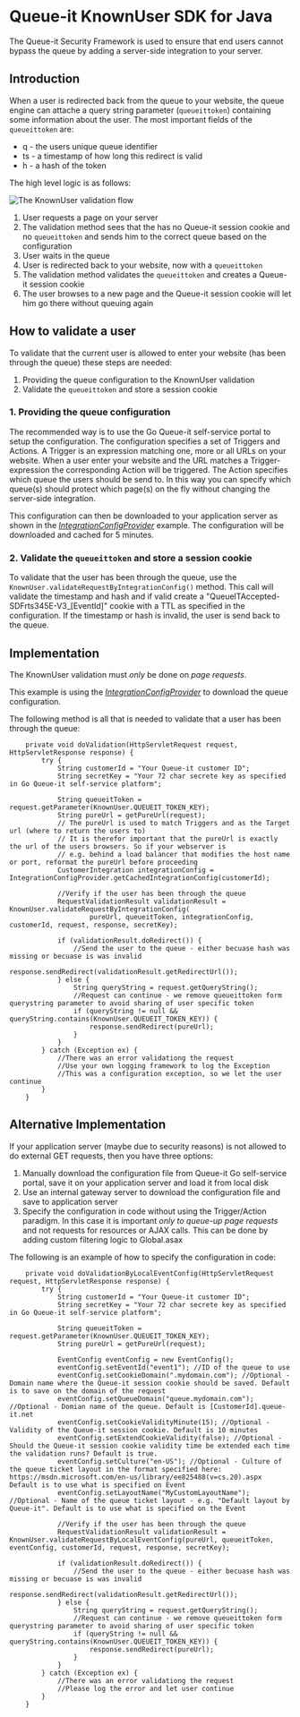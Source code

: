 # Queue-it KnownUser SDK for Java 
The Queue-it Security Framework is used to ensure that end users cannot bypass the queue by adding a server-side integration to your server. 
## Introduction
When a user is redirected back from the queue to your website, the queue engine can attache a query string parameter (`queueittoken`) containing some information about the user. 
The most important fields of the `queueittoken` are:

 - q - the users unique queue identifier
 - ts - a timestamp of how long this redirect is valid
 - h - a hash of the token


The high level logic is as follows:

![The KnownUser validation flow](https://github.com/queueit/KnownUser.V3.JAVA/blob/master/Documentation/KnownUserFlow.png)

 1. User requests a page on your server
 2. The validation method sees that the has no Queue-it session cookie and no `queueittoken` and sends him to the correct queue based on the configuration
 3. User waits in the queue
 4. User is redirected back to your website, now with a `queueittoken`
 5. The validation method validates the `queueittoken` and creates a Queue-it session cookie
 6. The user browses to a new page and the Queue-it session cookie will let him go there without queuing again

## How to validate a user
To validate that the current user is allowed to enter your website (has been through the queue) these steps are needed:

 1. Providing the queue configuration to the KnownUser validation
 2. Validate the `queueittoken` and store a session cookie


### 1. Providing the queue configuration
The recommended way is to use the Go Queue-it self-service portal to setup the configuration. 
The configuration specifies a set of Triggers and Actions. A Trigger is an expression matching one, more or all URLs on your website. 
When a user enter your website and the URL matches a Trigger-expression the corresponding Action will be triggered. 
The Action specifies which queue the users should be send to. 
In this way you can specify which queue(s) should protect which page(s) on the fly without changing the server-side integration.

This configuration can then be downloaded to your application server as shown in the *[IntegrationConfigProvider](https://github.com/queueit/KnownUser.V3.JAVA/blob/master/Documentation/IntegrationConfigProvider.java)* example. 
The configuration will be downloaded and cached for 5 minutes. 

### 2. Validate the `queueittoken` and store a session cookie
To validate that the user has been through the queue, use the `KnownUser.validateRequestByIntegrationConfig()` method. 
This call will validate the timestamp and hash and if valid create a "QueueITAccepted-SDFrts345E-V3_[EventId]" cookie with a TTL as specified in the configuration.
If the timestamp or hash is invalid, the user is send back to the queue.


## Implementation
The KnownUser validation must *only* be done on *page requests*. 

This example is using the *[IntegrationConfigProvider](https://github.com/queueit/KnownUser.V3.JAVA/blob/master/Documentation/IntegrationConfigProvider.java)* to download the queue configuration. 

The following method is all that is needed to validate that a user has been through the queue:
```
    private void doValidation(HttpServletRequest request, HttpServletResponse response) {
        try {
            String customerId = "Your Queue-it customer ID";
            String secretKey = "Your 72 char secrete key as specified in Go Queue-it self-service platform";

            String queueitToken = request.getParameter(KnownUser.QUEUEIT_TOKEN_KEY);
            String pureUrl = getPureUrl(request);
            // The pureUrl is used to match Triggers and as the Target url (where to return the users to)
            // It is therefor important that the pureUrl is exactly the url of the users browsers. So if your webserver is 
            // e.g. behind a load balancer that modifies the host name or port, reformat the pureUrl before proceeding
            CustomerIntegration integrationConfig = IntegrationConfigProvider.getCachedIntegrationConfig(customerId);

            //Verify if the user has been through the queue
            RequestValidationResult validationResult = KnownUser.validateRequestByIntegrationConfig(
                    pureUrl, queueitToken, integrationConfig, customerId, request, response, secretKey);

            if (validationResult.doRedirect()) {
                //Send the user to the queue - either becuase hash was missing or becuase is was invalid
                response.sendRedirect(validationResult.getRedirectUrl());
            } else {
                String queryString = request.getQueryString();
                //Request can continue - we remove queueittoken form querystring parameter to avoid sharing of user specific token
                if (queryString != null && queryString.contains(KnownUser.QUEUEIT_TOKEN_KEY)) {
                    response.sendRedirect(pureUrl);
                }
            }
        } catch (Exception ex) {
            //There was an error validationg the request
            //Use your own logging framework to log the Exception
            //This was a configuration exception, so we let the user continue            
        }
    }
```


## Alternative Implementation
If your application server (maybe due to security reasons) is not allowed to do external GET requests, then you have three options:

1. Manually download the configuration file from Queue-it Go self-service portal, save it on your application server and load it from local disk
2. Use an internal gateway server to download the configuration file and save to application server
3. Specify the configuration in code without using the Trigger/Action paradigm. In this case it is important *only to queue-up page requests* and not requests for resources or AJAX calls. 
This can be done by adding custom filtering logic to Global.asax 


The following is an example of how to specify the configuration in code:
 
```
    private void doValidationByLocalEventConfig(HttpServletRequest request, HttpServletResponse response) {
        try {
            String customerId = "Your Queue-it customer ID";
            String secretKey = "Your 72 char secrete key as specified in Go Queue-it self-service platform";

            String queueitToken = request.getParameter(KnownUser.QUEUEIT_TOKEN_KEY);
            String pureUrl = getPureUrl(request);
            
            EventConfig eventConfig = new EventConfig();
            eventConfig.setEventId("event1"); //ID of the queue to use           
            eventConfig.setCookieDomain(".mydomain.com"); //Optional - Domain name where the Queue-it session cookie should be saved. Default is to save on the domain of the request
            eventConfig.setQueueDomain("queue.mydomain.com"); //Optional - Domian name of the queue. Default is [CustomerId].queue-it.net
            eventConfig.setCookieValidityMinute(15); //Optional - Validity of the Queue-it session cookie. Default is 10 minutes
            eventConfig.setExtendCookieValidity(false); //Optional - Should the Queue-it session cookie validity time be extended each time the validation runs? Default is true.
            eventConfig.setCulture("en-US"); //Optional - Culture of the queue ticket layout in the format specified here: https://msdn.microsoft.com/en-us/library/ee825488(v=cs.20).aspx Default is to use what is specified on Event
            eventConfig.setLayoutName("MyCustomLayoutName"); //Optional - Name of the queue ticket layout - e.g. "Default layout by Queue-it". Default is to use what is specified on the Event
            
            //Verify if the user has been through the queue
            RequestValidationResult validationResult = KnownUser.validateRequestByLocalEventConfig(pureUrl, queueitToken, eventConfig, customerId, request, response, secretKey);

            if (validationResult.doRedirect()) {
                //Send the user to the queue - either becuase hash was missing or becuase is was invalid
                response.sendRedirect(validationResult.getRedirectUrl());
            } else {
                String queryString = request.getQueryString();
                //Request can continue - we remove queueittoken form querystring parameter to avoid sharing of user specific token
                if (queryString != null && queryString.contains(KnownUser.QUEUEIT_TOKEN_KEY)) {
                    response.sendRedirect(pureUrl);
                }
            }
        } catch (Exception ex) {
            //There was an error validationg the request
            //Please log the error and let user continue            
        }
    }
```
